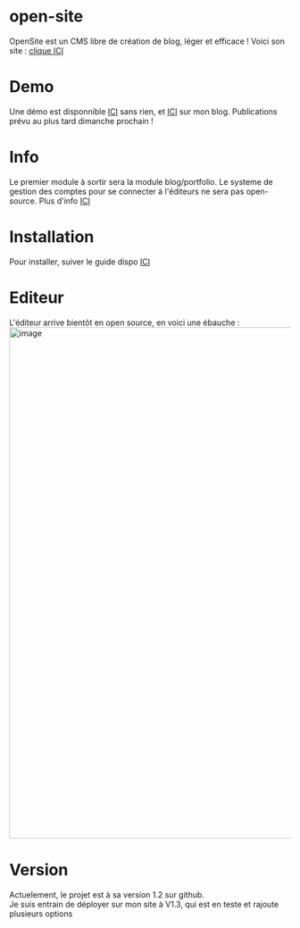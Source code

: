# open-site
OpenSite est un CMS libre de création de blog, léger et efficace !
Voici son site : [clique ICI](https://open-site.ipro.frstud.fr/)

# Demo
Une démo est disponnible [ICI](https://ipro.frstud.fr/git-load2/) sans rien, et [ICI](https://ipro.frstud.fr/) sur mon blog.
Publications prévu au plus tard dimanche prochain !
  
# Info
Le premier module à sortir sera la module blog/portfolio. Le systeme de gestion des comptes pour se connecter à l'éditeurs ne sera pas open-source. Plus d'info [ICI](https://ipro.frstud.fr/soft/account/)
  
# Installation 
Pour installer, suiver le guide dispo [ICI](https://github.com/InformatiquePro/open-site/blob/main/install_BLOG.md)
  
# Editeur

L'éditeur arrive bientôt en open source, en voici une ébauche : <img width="1920" height="916" alt="image" src="https://github.com/user-attachments/assets/9a03f700-fdcc-478f-8f7c-4e15c97105ed" />
  
# Version
Actuelement, le projet est à sa version 1.2 sur github.  
Je suis entrain de déployer sur mon site à V1.3, qui est en teste et rajoute plusieurs options  
